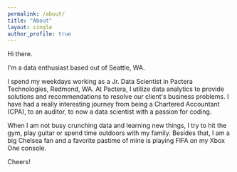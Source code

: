 ```yaml
---
permalink: /about/
title: "About"
layout: single
author_profile: true
---
```

   
     
Hi there.

I'm a data enthusiast based out of Seattle, WA.

I spend my weekdays working as a Jr. Data Scientist in Pactera Technologies, Redmond, WA. At Pactera, I utilize data analytics to provide solutions and recommendations to resolve our client's business problems. I have had a really interesting journey from being a Chartered Accountant (CPA), to an auditor, to now a data scientist with a passion for coding.

When I am not busy crunching data and learning new things, I try to hit the gym, play guitar or spend time outdoors with my family. Besides that, I am a big Chelsea fan and a favorite pastime of mine is playing FIFA on my Xbox One console.

Cheers!
